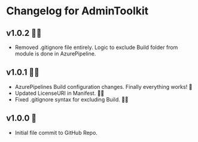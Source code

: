 # Changelog for AdminToolkit

## v1.0.2 🐱‍🏍
+ Removed .gitignore file entirely. Logic to exclude Build folder from module is done in AzurePipeline.


## v1.0.1 🐱‍👤
+ AzurePipelines Build configuration changes. Finally everything works! 🤣
+ Updated LicenseURI in Manifest. 🤦‍♂️
+ Fixed .gitignore syntax for excluding Build. 🤦‍♂️

## v1.0.0 🎉
+ Initial file commit to GitHub Repo.
